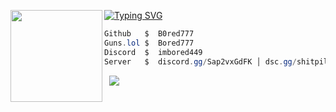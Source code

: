 [![Typing SVG](https://readme-typing-svg.herokuapp.com?font=Roboto+Mono&lines=Bored+%7C+777)](https://git.io/typing-svg)
<img align="left" src="https://cdn.discordapp.com/attachments/1361073108232048653/1378479540120064162/Pluh.png?ex=683cc09d&is=683b6f1d&hm=76259fe1eaab01497643c2c80cae8c64d57d5ee85ce625392de47a173e3c59d0&" width="147"/> 

```csharp
Github   $  B0red777
Guns.lol $  Bored777
Discord  $  imbored449
Server   $  discord.gg/Sap2vxGdFK │ dsc.gg/shitpile
```
&zwnj; 
&zwnj; 
![](https://komarev.com/ghpvc/?username=Bored777)
